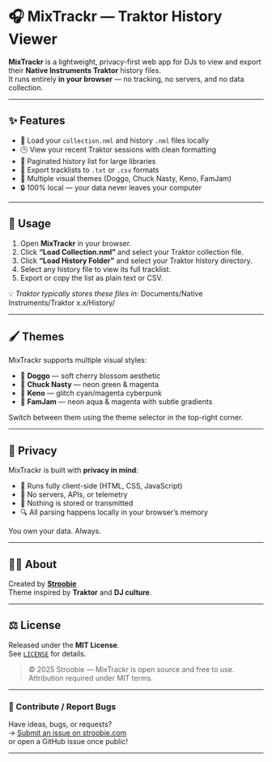 # 🎧 MixTrackr — Traktor History Viewer

**MixTrackr** is a lightweight, privacy-first web app for DJs to view and export their **Native Instruments Traktor** history files.  
It runs entirely **in your browser** — no tracking, no servers, and no data collection.

---

## ✨ Features

- 📂 Load your `collection.nml` and history `.nml` files locally  
- 🕒 View your recent Traktor sessions with clean formatting  
- 📜 Paginated history list for large libraries  
- 💾 Export tracklists to `.txt` or `.csv` formats  
- 🎨 Multiple visual themes (Doggo, Chuck Nasty, Keno, FamJam)  
- 🔒 100% local — your data never leaves your computer

---

## 🚀 Usage

1. Open **MixTrackr** in your browser.  
2. Click **“Load Collection.nml”** and select your Traktor collection file.  
3. Click **“Load History Folder”** and select your Traktor history directory.  
4. Select any history file to view its full tracklist.  
5. Export or copy the list as plain text or CSV.

💡 *Traktor typically stores these files in:*  Documents/Native Instruments/Traktor x.x/History/

---

## 🖌️ Themes

MixTrackr supports multiple visual styles:  
- 🌸 **Doggo** — soft cherry blossom aesthetic  
- 💚 **Chuck Nasty** — neon green & magenta  
- 🔷 **Keno** — glitch cyan/magenta cyberpunk  
- 💠 **FamJam** — neon aqua & magenta with subtle gradients  

Switch between them using the theme selector in the top-right corner.

---

## 🔐 Privacy

MixTrackr is built with **privacy in mind**:

- 🧠 Runs fully client-side (HTML, CSS, JavaScript)
- 🚫 No servers, APIs, or telemetry
- 💾 Nothing is stored or transmitted
- 🔍 All parsing happens locally in your browser’s memory

You own your data. Always.

---

## 🧑‍💻 About

Created by **[Stroobie](https://stroobie.com)**  
Theme inspired by **Traktor** and **DJ culture**.

---

## ⚖️ License

Released under the **MIT License**.  
See [`LICENSE`](./LICENSE) for details.

> © 2025 Stroobie — MixTrackr is open source and free to use.  
> Attribution required under MIT terms.

---

### 🐾 Contribute / Report Bugs

Have ideas, bugs, or requests?  
→ [Submit an issue on stroobie.com](https://stroobie.com)  
or open a GitHub issue once public!

---
